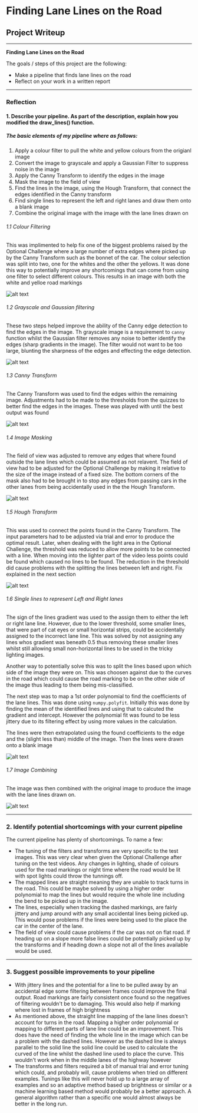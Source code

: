 # **Finding Lane Lines on the Road**

## Project Writeup

---

**Finding Lane Lines on the Road**

The goals / steps of this project are the following:
* Make a pipeline that finds lane lines on the road
* Reflect on your work in a written report

---

[//]: # (Image References)

<!-- [image1]: ./examples/grayscale.jpg "Grayscale" -->
[image1]: ./EditedImages/solidYellowLeft_ColourFiltered.jpg "Filtered Colours"
[image2]: ./EditedImages/solidYellowLeft_GrayscaleAndBlur.jpg "Grayscale and Blur"
[image3]: ./EditedImages/solidYellowLeft_CannyTransform.jpg "Canny Transform"
[image4]: ./EditedImages/solidYellowLeft_maskedEdges.jpg "Masked Edges"
[image5]: ./EditedImages/solidYellowLeft_HoughTransform_SmallLines.jpg "Hough Transform"
[image6]: ./EditedImages/solidYellowLeft_HoughTransform_SingeLine.jpg "Single Line"
[image7]: ./EditedImages/solidYellowLeft_mixedImage.jpg "Combined Image"

### Reflection

#### 1. Describe your pipeline. As part of the description, explain how you modified the draw_lines() function.

##### The basic elements of my pipeline where as follows:

1. Apply a colour filter to pull the white and yellow colours from the origianl image
2. Convert the image to grayscale and apply a Gaussian Filter to suppress noise in the image
3. Apply the Canny Transform to identify the edges in the image
4. Mask the image to the field of view
5. Find the lines in the image, using the Hough Transform, that connect the edges identified in  the Canny transform
6. Find single lines to represent the left and right lanes and draw them onto a blank image
7. Combine the original image with the image with the lane lines drawn on

###### 1.1 Colour Filtering
This was implimented to help fix one of the biggest problems raised by the Optional Challenge where a large number of extra edges where picked up by the Canny Transform such as the bonnet of the car. The colour selection was split into two, one for the whites and the other the yellows. It was done this way to potentially improve any shortcomings that can come from using one filter to select different colours. This results in an image with both the white and yelloe road markings

![alt text][image1]

###### 1.2 Grayscale and Gaussian filtering
These two steps helped improve the ability of the Canny edge detection to find the edges in the image. Th grayscale image is a requirement to `canny` function whilst the Gaussian filter removes any noise to better identify the edges (sharp gradients in the image). The filter would not want to be too large, blunting the sharpness of the edges and effecting the edge detection.

![alt text][image2]

###### 1.3 Canny Transform
The Canny Transform was used to find the edges within the remaining image. Adjustments had to be made to the thresholds from the quizzes to better find the edges in the images. These was played with until the best output was found

![alt text][image3]

###### 1.4 Image Masking
The field of view was adjusted to remove any edges that where found outside the lane lines which could be assumed as not relavent. The field of view had to be adjusted for the Optional Challenge by making it relative to the size of the image instead of a fixed size. The bottom corners of the mask also had to be brought in to stop any edges from passing cars in the other lanes from being accidentally used in the the Hough Transform.

![alt text][image4]

###### 1.5 Hough Transform
This was used to connect the points found in the Canny Transform. The input parameters had to be adjusted via trial and error to produce the optimal result. Later, when dealing with the light area in the Optional Challenge, the threshold was reduced to allow more points to be connected with a line. When moving into the lighter part of the video less points could be found which caused no lines to be found. The reduction in the threshold did cause problems with the splitting the lines between left and right. Fix explained in the next section

![alt text][image5]

###### 1.6 Single lines to represent Left and Right lanes
The sign of the lines gradient was used to the assign them to either the left or right lane line. However, due to the lower threshold, some smaller lines, that were part of cat eyes or small horizontal strips, could be accidentally assigned to the incorrect lane line. This was solved by not assigning any lines whos gradient was beneath 0.5 thus removing these smaller lines whilst still allowing small non-horizontal lines to be used in the tricky lighting images.

Another way to potentially solve this was to split the lines based upon which side of the image they were on. This was choosen against due to the curves in the road which could cause the road marking to be on the other side of the image thus leading to them being mis-classified.

The next step was to map a 1st order polynomial to find the coefficients of the lane lines. This was done using `numpy.polyfit`. Initially this was done by finding the mean of the identified lines and using that to calcuted the gradient and intercept. However the polynomial fit was found to be less jittery due to its filtering effect by using more values in the calculation.

The lines were then extrapolated using the found coefficients to the edge and the (slight less than) middle of the image. Then the lines were drawn onto a blank image

![alt text][image6]

###### 1.7 Image Combining
The image was then combined with the original image to produce the image with the lane lines drawn on.

![alt text][image7]

---

### 2. Identify potential shortcomings with your current pipeline

The current pipeline has plenty of shortcomings. To name a few:
* The tuning of the filters and transforms are very specific to the test images. This was very clear when given the Optional Challenge after tuning on the test videos. Any changes in lighting, shade of colours used for the road markings or night time where the road would be lit with spot lights could throw the tunnings off.
* The mapped lines are straight meaning they are unable to track turns in the road. This could be maybe solved by using a higher order polynomial to map the lines but would require the whole line including the bend to be picked up in the image.
* The lines, especially when tracking the dashed markings, are fairly jittery and jump around with any small accidental lines being picked up. This would pose problems if the lines were being used to the place the car in the center of the lane.
* The field of view could cause problems if the car was not on flat road. If heading up on a slope more false lines could be potentially picked up by the transforms and if heading down a slope not all of the lines available would be used.

---

### 3. Suggest possible improvements to your pipeline

* With jittery lines and the potential for a line to be pulled away by an accidental edge some filtering between frames could improve the final output. Road markings are fairly consistent once found so the negatives of filtering wouldn't be to damaging. This would also help if marking where lost in frames of high brightness
* As mentioned above, the straight line mapping of the lane lines doesn't account for turns in the road. Mapping a higher order polynomial or mapping to different parts of lane line could be an improvement. This does have the need of finding the whole line in the image which can be a problem with the dashed lines. However as the dashed line is always parallel to the solid line the solid line could be used to calculate the curved of the line whilst the dashed line used to place the curve. This wouldn't work when in the middle lanes of the highway however
* The transforms and filters required a bit of manual trial and error tuning which could, and probably will, cause problems when tried on different examples. Tunings like this will never hold up to a large array of examples and so an adaptive method based up brightness or similar or a machine learning based method would probably be a better approach. A general algorithm rather than a specific one would almost always be better in the long run.

